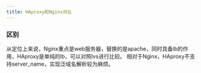 ```yaml
---
title: HAproxy和Nginx对比
---
```


### 区别
从定位上来说，Nginx重点是web服务器，替换的是apache，同时具备lb的作用，HAproxy是单纯的lb，可以对照lvs进行比较。
相对于Nginx，HAproxy不支持server_name，实现泛域名解析较为麻烦。
